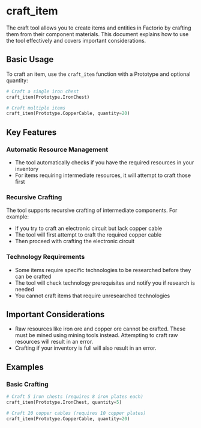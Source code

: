 # craft_item

The craft tool allows you to create items and entities in Factorio by crafting them from their component materials. This document explains how to use the tool effectively and covers important considerations.

## Basic Usage

To craft an item, use the `craft_item` function with a Prototype and optional quantity:

```python
# Craft a single iron chest
craft_item(Prototype.IronChest)

# Craft multiple items
craft_item(Prototype.CopperCable, quantity=20)
```
## Key Features

### Automatic Resource Management
- The tool automatically checks if you have the required resources in your inventory
- For items requiring intermediate resources, it will attempt to craft those first

### Recursive Crafting
The tool supports recursive crafting of intermediate components. For example:
- If you try to craft an electronic circuit but lack copper cable
- The tool will first attempt to craft the required copper cable
- Then proceed with crafting the electronic circuit

### Technology Requirements
- Some items require specific technologies to be researched before they can be crafted
- The tool will check technology prerequisites and notify you if research is needed
- You cannot craft items that require unresearched technologies

## Important Considerations

- Raw resources like iron ore and copper ore cannot be crafted. These must be mined using mining tools instead. Attempting to craft raw resources will result in an error.
- Crafting if your inventory is full will also result in an error.


## Examples

### Basic Crafting
```python
# Craft 5 iron chests (requires 8 iron plates each)
craft_item(Prototype.IronChest, quantity=5)

# Craft 20 copper cables (requires 10 copper plates)
craft_item(Prototype.CopperCable, quantity=20)
```